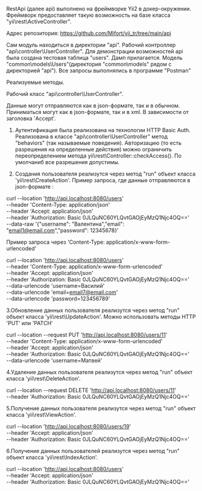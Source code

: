 RestApi (далее api) выполнено на фреймворке Yii2 в докер-окружении. Фреймворк предоставляет такую возможность на базе класса "yii\rest\ActiveController".

Адрес репозитория:
https://github.com/Mifort/yii_tr/tree/main/api

Сам модуль находиться в директории "api". Рабочий контроллер "api\controller\UserController".
Для демонстрации возможностей api была создана тестовая таблица "users". Дамп прилагается. Модель "common\models\Users"(директория "common\models" рядом с директорией "api"). 
Все запросы выполнялись в программе "Postman"

Реализуемые методы.

Рабочий класс  "api\controller\UserController".
 
Данные могут отправляются как в json-формате, так и в обычном.
Приниматься могут как в json-формате, так и в xml. В зависимости от заголовка 'Accept'.
 
1. Аутентификация была реализована на технологии HTTP Basic Auth. Реализована в классе  "api\controller\UserController" метод "behaviors" (так называемые поведения).
Авторизацию (то есть разрешения на определенные действия) можно ограничить переопределением метода yii\rest\Controller::checkAccess().
По умолчаниб все разрешения допустимы.

2. Cоздания пользователя реализутся через метод "run" объект класса 'yii\rest\CreateAction'. 
Пример запроса, где данные отправляются в json-формате :

curl --location 'http://api.localhost:8080/users' \
--header 'Content-Type: application/json' \
--header 'Accept: application/json' \
--header 'Authorization: Basic 0JLQuNC60YLQvtGAOjEyMzQ1Njc4OQ==' \
--data-raw '{"username": "Валентина","email": "email1@email.com","password": 12345678}'

Пример запроса через 'Content-Type: application/x-www-form-urlencoded'

curl --location 'http://api.localhost:8080/users' \
--header 'Content-Type: application/x-www-form-urlencoded' \
--header 'Accept: application/json' \
--header 'Authorization: Basic 0JLQuNC60YLQvtGAOjEyMzQ1Njc4OQ==' \
--data-urlencode 'username=Василий' \
--data-urlencode 'email=email7@email.com' \
--data-urlencode 'password=123456789'

3.Обновление данных пользователя  реализутся через метод "run" объект класса 'yii\rest\UpdateAction'.  Можно использовать методы HTTP 'PUT' или 'PATCH'

curl --location --request PUT 'http://api.localhost:8080/users/11' \
--header 'Content-Type: application/x-www-form-urlencoded' \
--header 'Accept: application/json' \
--header 'Authorization: Basic 0JLQuNC60YLQvtGAOjEyMzQ1Njc4OQ==' \
--data-urlencode 'username=Матвей'

4.Удаление данных пользователя  реализутся через метод "run" объект класса 'yii\rest\DeleteAction'.  

curl --location --request DELETE 'http://api.localhost:8080/users/11' \
--header 'Authorization: Basic 0JLQuNC60YLQvtGAOjEyMzQ1Njc4OQ=='

5.Получение  данных пользователя  реализутся через метод "run" объект класса 'yii\rest\ViewAction'.  

curl --location 'http://api.localhost:8080/users/19' \
--header 'Accept: application/json' \
--header 'Authorization: Basic 0JLQuNC60YLQvtGAOjEyMzQ1Njc4OQ=='

6.Получение  данных пользователей  реализутся через метод "run" объект класса 'yii\rest\IndexAction'.

curl --location 'http://api.localhost:8080/users' \
--header 'Accept: application/json' \
--header 'Authorization: Basic 0JLQuNC60YLQvtGAOjEyMzQ1Njc4OQ=='















